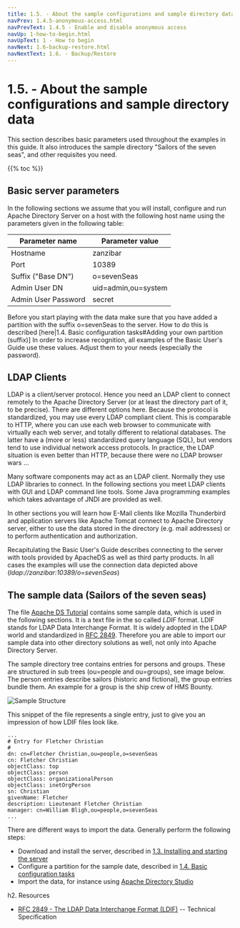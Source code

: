 ```yaml
---
title: 1.5. - About the sample configurations and sample directory data	
navPrev: 1.4.5-anonymous-access.html
navPrevText: 1.4.5 - Enable and disable anonymous access
navUp: 1-how-to-begin.html
navUpText: 1 - How to begin
navNext: 1.6-backup-restore.html
navNextText: 1.6. - Backup/Restore
---
```


# 1.5. - About the sample configurations and sample directory data	

This section describes basic parameters used throughout the examples in this guide. It also introduces the sample directory "Sailors of the seven seas", and other requisites you need.

{{% toc %}}

## Basic server parameters

In the following sections we assume that you will install, configure and run Apache Directory Server on a host with the following host name using the parameters given in the following table:

| Parameter name | Parameter value |
|---|---|
| Hostname | zanzibar |
| Port | 10389 |
| Suffix ("Base DN") | o=sevenSeas |
| Admin User DN | uid=admin,ou=system |
| Admin User Password | secret |

Before you start playing with the data make sure that you have added a partition with the suffix o=sevenSeas to the server. How to do this is described [here|1.4. Basic configuration tasks#Adding your own partition (suffix)]
In order to increase recognition, all examples of the Basic User's Guide use these values. Adjust them to your needs (especially the password).

## LDAP Clients

LDAP is a client/server protocol. Hence you need an LDAP client to connect remotely to the Apache Directory Server (or at least the directory part of it, to be precise). There are different options here. Because the protocol is standardized, you may use every LDAP compliant client. This is comparable to HTTP, where you can use each web browser to communicate with virtually each web server, and totally different to relational databases. The latter have a (more or less) standardized query language (SQL), but vendors tend to use individual network access protocols. In practice, the LDAP situation is even better than HTTP, because there were no LDAP browser wars ...

Many software components may act as an LDAP client. Normally they use LDAP libraries to connect. In the following sections you meet LDAP clients with GUI and LDAP command line tools. Some Java programming examples which takes advantage of JNDI are provided as well.

In other sections you will learn how E-Mail clients like Mozilla Thunderbird and application servers like Apache Tomcat connect to Apache Directory server, either to use the data stored in the directory (e.g. mail addresses) or to perform authentication and authorization.

Recapitulating the Basic User's Guide describes connecting to the server with tools provided by ApacheDS as well as third party products. In all cases the examples will use the connection data depicted above (_ldap://zanzibar:10389/o=sevenSeas_)

## The sample data (Sailors of the seven seas)

The file [Apache DS Tutorial](resources/apache-ds-tutorial.ldif) contains some sample data, which is used in the following sections. It is a text file in the so called *LDIF* format. LDIF stands for LDAP Data Interchange Format. It is widely adopted in the LDAP world and standardized in [RFC 2849](http://www.faqs.org/rfcs/rfc2849.html). Therefore you are able to import our sample data into other directory solutions as well, not only into Apache Directory Server.

The sample directory tree contains entries for persons and groups. These are structured in sub trees (ou=people and ou=groups), see image below. The person entries describe sailors (historic and fictional), the group entries bundle them. An example for a group is the ship crew of HMS Bounty.

![Sample Structure](images/sample-structure.gif)

This snippet of the file represents a single entry, just to give you an impression of how LDIF files look like.

	...
	# Entry for Fletcher Christian
	#
	dn: cn=Fletcher Christian,ou=people,o=sevenSeas
	cn: Fletcher Christian
	objectClass: top
	objectClass: person
	objectClass: organizationalPerson
	objectClass: inetOrgPerson
	sn: Christian
	givenName: Fletcher
	description: Lieutenant Fletcher Christian
	manager: cn=William Bligh,ou=people,o=sevenSeas
	...

There are different ways to import the data. Generally perform the following steps:

* Download and install the server, described in [1.3. Installing and starting the server](1.3-installing-and-starting.html)
* Configure a partition for the sample date, described in [1.4. Basic configuration tasks](1.4-basic-configuration-tasks.html)
* Import the data, for instance using [Apache Directory Studio](https://directory.apache.org/studio/)

h2. Resources

* [RFC 2849 - The LDAP Data Interchange Format (LDIF)](http://www.faqs.org/rfcs/rfc2849.html) -- Technical Specification
